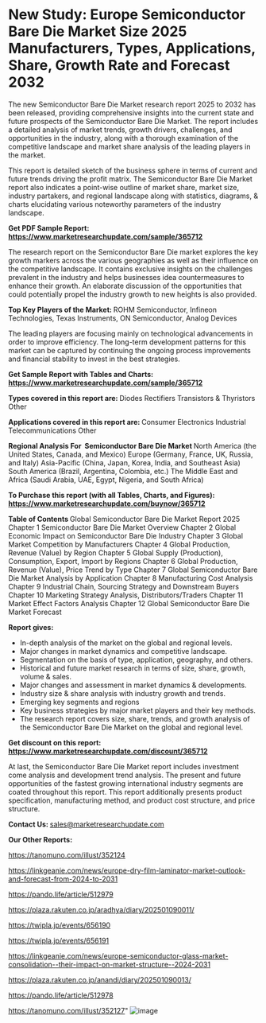 # New Study: Europe Semiconductor Bare Die Market Size 2025 Manufacturers, Types, Applications, Share, Growth Rate and Forecast 2032

The new Semiconductor Bare Die Market research report 2025 to 2032 has been released, providing comprehensive insights into the current state and future prospects of the Semiconductor Bare Die Market. The report includes a detailed analysis of market trends, growth drivers, challenges, and opportunities in the industry, along with a thorough examination of the competitive landscape and market share analysis of the leading players in the market.

This report is detailed sketch of the business sphere in terms of current and future trends driving the profit matrix. The Semiconductor Bare Die Market report also indicates a point-wise outline of market share, market size, industry partakers, and regional landscape along with statistics, diagrams, &amp; charts elucidating various noteworthy parameters of the industry landscape.

<strong><b>Get PDF Sample Report: <a href=https://www.marketresearchupdate.com/sample/365712>https://www.marketresearchupdate.com/sample/365712</a></b></strong>

The research report on the Semiconductor Bare Die market explores the key growth markers across the various geographies as well as their influence on the competitive landscape. It contains exclusive insights on the challenges prevalent in the industry and helps businesses idea countermeasures to enhance their growth. An elaborate discussion of the opportunities that could potentially propel the industry growth to new heights is also provided.

<strong><b>Top Key Players of the Market:
</b></strong>ROHM Semiconductor, Infineon Technologies, Texas Instruments, ON Semiconductor, Analog Devices<strong><b>
</b></strong>

The leading players are focusing mainly on technological advancements in order to improve efficiency. The long-term development patterns for this market can be captured by continuing the ongoing process improvements and financial stability to invest in the best strategies.

<strong><b>Get Sample Report with Tables and Charts: <a href=https://www.marketresearchupdate.com/sample/365712>https://www.marketresearchupdate.com/sample/365712</a></b></strong>

<strong><b>Types covered in this report are:
</b></strong>Diodes
Rectifiers
Transistors & Thyristors
Other<strong><b>
</b></strong>

<strong><b>Applications covered in this report are:
</b></strong>Consumer Electronics
Industrial
Telecommunications
Other<strong><b>
</b></strong>

<strong><b>Regional Analysis For  Semiconductor Bare Die Market</b></strong><strong><b>
</b></strong>North America (the United States, Canada, and Mexico)
Europe (Germany, France, UK, Russia, and Italy)
Asia-Pacific (China, Japan, Korea, India, and Southeast Asia)
South America (Brazil, Argentina, Colombia, etc.)
The Middle East and Africa (Saudi Arabia, UAE, Egypt, Nigeria, and South Africa)

<strong><b>To Purchase this report (with all Tables, Charts, and Figures): <a href=https://www.marketresearchupdate.com/buynow/365712>https://www.marketresearchupdate.com/buynow/365712</a></b></strong>

<strong><b>Table of Contents</b></strong><strong><b>
</b></strong>Global Semiconductor Bare Die Market Report 2025
Chapter 1 Semiconductor Bare Die Market Overview
Chapter 2 Global Economic Impact on Semiconductor Bare Die Industry
Chapter 3 Global Market Competition by Manufacturers
Chapter 4 Global Production, Revenue (Value) by Region
Chapter 5 Global Supply (Production), Consumption, Export, Import by Regions
Chapter 6 Global Production, Revenue (Value), Price Trend by Type
Chapter 7 Global Semiconductor Bare Die Market Analysis by Application
Chapter 8 Manufacturing Cost Analysis
Chapter 9 Industrial Chain, Sourcing Strategy and Downstream Buyers
Chapter 10 Marketing Strategy Analysis, Distributors/Traders
Chapter 11 Market Effect Factors Analysis
Chapter 12 Global Semiconductor Bare Die Market Forecast

<strong><b>Report gives:</b></strong>

- In-depth analysis of the market on the global and regional levels.
- Major changes in market dynamics and competitive landscape.
- Segmentation on the basis of type, application, geography, and others.
- Historical and future market research in terms of size, share, growth, volume &amp; sales.
- Major changes and assessment in market dynamics &amp; developments.
- Industry size &amp; share analysis with industry growth and trends.
- Emerging key segments and regions
- Key business strategies by major market players and their key methods.
- The research report covers size, share, trends, and growth analysis of the Semiconductor Bare Die Market on the global and regional level.

<strong><b>Get discount on this report: <a href=https://www.marketresearchupdate.com/discount/365712>https://www.marketresearchupdate.com/discount/365712</a></b></strong>

At last, the Semiconductor Bare Die Market report includes investment come analysis and development trend analysis. The present and future opportunities of the fastest growing international industry segments are coated throughout this report. This report additionally presents product specification, manufacturing method, and product cost structure, and price structure.

<strong><b>Contact Us:
</b></strong>sales@marketresearchupdate.com

<strong>Our Other Reports:</strong>

<a href=https://tanomuno.com/illust/352124>https://tanomuno.com/illust/352124</a>

<a href=https://linkgeanie.com/news/europe-dry-film-laminator-market-outlook-and-forecast-from-2024-to-2031>https://linkgeanie.com/news/europe-dry-film-laminator-market-outlook-and-forecast-from-2024-to-2031</a>

<a href=https://pando.life/article/512979>https://pando.life/article/512979</a>

<a href=https://plaza.rakuten.co.jp/aradhya/diary/202501090011/>https://plaza.rakuten.co.jp/aradhya/diary/202501090011/</a>

<a href=https://twipla.jp/events/656190>https://twipla.jp/events/656190</a>

<a href=https://twipla.jp/events/656191>https://twipla.jp/events/656191</a>

<a href=https://linkgeanie.com/news/europe-semiconductor-glass-market-consolidation--their-impact-on-market-structure--2024-2031>https://linkgeanie.com/news/europe-semiconductor-glass-market-consolidation--their-impact-on-market-structure--2024-2031</a>

<a href=https://plaza.rakuten.co.jp/anandi/diary/202501090013/>https://plaza.rakuten.co.jp/anandi/diary/202501090013/</a>

<a href=https://pando.life/article/512978>https://pando.life/article/512978</a>

<a href=https://tanomuno.com/illust/352127>https://tanomuno.com/illust/352127</a>"
![image](https://github.com/user-attachments/assets/299c756f-8b7c-4384-8787-d544cbab1d68)
